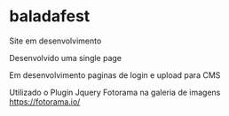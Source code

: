 # baladafest

Site em desenvolvimento

Desenvolvido uma single page  


Em desenvolvimento paginas de login e upload para CMS


Utilizado o Plugin Jquery Fotorama na galeria de imagens 
https://fotorama.io/
